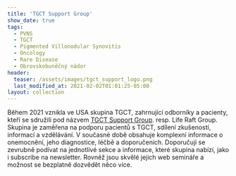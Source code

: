 ```yaml
---
title: 'TGCT Support Group'
show_date: true
tags:
  - PVNS
  - TGCT
  - Pigmented Villonodular Synovitis
  - Oncology
  - Rare Disease
  - Obrovskobuněčný nádor
header:
  teaser: /assets/images/tgct_support_logo.png
  last_modified_at: 2021-02-02T01:01:25-05:00
layout: collection 
---
```

Během 2021 vznikla ve USA skupina TGCT, zahrnující odborníky a pacienty, kteří se sdružili pod názvem [TGCT Support Group](https://tgctsupport.com/).
resp. Life Raft Group.
Skupina je zaměřena na podporu pacientů s TGCT, sdílení zkušeností, informací a vzdělávání.
V současné době obsahuje komplexní informace o onemocnění, jeho diagnostice, léčbě a doporučeních.
Doporučuji se zevrubně podívat na jednotlivé sekce a informace, které skupina nabízí, jako i subscribe na newsletter.
Rovněž jsou skvělé jejich web semináře a možnost se bezplatně dozvědět něco více. 


